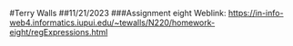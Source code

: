 #Terry Walls
##11/21/2023
###Assignment eight
Weblink: https://in-info-web4.informatics.iupui.edu/~tewalls/N220/homework-eight/regExpressions.html